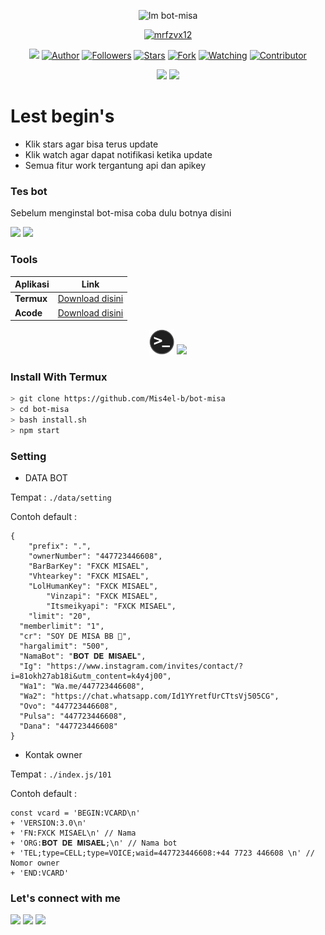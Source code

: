 
<P align="center">
    <img alt="Im bot-misa" src ="https://user-images.githubusercontent.com/72728486/108575146-e06e5280-734b-11eb-9268-b91b09e8b374.gif" width="180"

</P>

<p align="center">
<a href="https://github.com/Mis4el-b"><img title="mrfzvx12" src="https://img.shields.io/badge/github-Mrfzvx12-orange.svg?style=social&logo=github"></a>
</p>
<p align="center">
<img src="https://github.com/Mis4el-b/bot-misa" />
<a href="https://github.com/Mis4el-b/bot-misa"><img title="Author" src="https://img.shields.io/badge/𝐁𝐎𝐓 𝐃𝐄 𝐌𝐈𝐒𝐀𝐄𝐋-orange?style=for-the-badge&logo=github"></a>
<a href="https://github.com/Mis4el-b/followers"><img title="Followers" src="https://img.shields.io/github/followers/mrfzvx12?label=Followers&style=social"></a>
<a href="https://github.com/Mis4el-b/bot-misa"><img title="Stars" src="https://img.shields.io/github/stars/mrfzvx12/termux-whatsapp-bot?&style=social"></a>
<a href="https://github.com/Mis4el-b/bot-misa/network/members"><img title="Fork" src="https://img.shields.io/github/forks/mrfzvx12/termux-whatsapp-bot?style=social"></a>
<a href="https://github.com/Mis4el-b/bot-misa/watchers"><img title="Watching" src="https://img.shields.io/github/watchers/mrfzvx12/termux-whatsapp-bot?label=Watching&style=social"></a>
<a href="https://github.com/Mis4el-b/bot-misa/watchers"><img title="Contributor" src="https://img.shields.io/github/contributors/mrfzvx12/termux-whatsapp-bot?logo=github&style=social"></a>
</p>
<p align="center">
<a href="https://github.com/Mis4el-b/bot-misa"><img src="https://img.shields.io/github/repo-size/mrfzvx12/im-lexa-v2?label=Repo%20size&style=plastic"></a>
<a href="https://github.com/Mis4el-b/bot-misa"><img src="https://img.shields.io/github/search/mrfzvx12/termux-whatsapp-bot/termux-whatsapp-bot?label=Search&style=plastic"></a>
</p>

# Lest begin's
* Klik stars agar bisa terus update
* Klik watch agar dapat notifikasi ketika update
* Semua fitur work tergantung api dan apikey

### Tes bot
Sebelum menginstal bot-misa coba dulu botnya disini
<p>
<a href="https://chat.whatsapp.com/Id1YYretfUrCTtsVj505CG" target="blank"><img src="https://img.shields.io/badge/Grup Whatsapp 1-30302f?style=flat&logo=whatsapp" /></a>
<a href="https://chat.whatsapp.com/Id1YYretfUrCTtsVj505CG" target="blank"><img src="https://img.shields.io/badge/Grup Whatsapp 2-30302f?style=flat&logo=whatsapp" /></a>
</p>

### Tools
| Aplikasi | Link |
|--------|--------|
| **Termux** | [Download disini](https://play.google.com/store/apps/details?id=com.termux) |
| **Acode** | [Download disini](https://play.google.com/store/apps/details?id=com.foxdebug.acodefree) |
<p align="center">
  <div align="center">
 <code><img height="40" src="https://raw.githubusercontent.com/github/explore/80688e429a7d4ef2fca1e82350fe8e3517d3494d/topics/terminal/terminal.png"></code>
 <code><img height="40" src="https://user-images.githubusercontent.com/72728486/108440991-c9196180-7286-11eb-910e-d95691565ec8.png"></code>

  </div>
  </p>


### Install With Termux

```bash
> git clone https://github.com/Mis4el-b/bot-misa
> cd bot-misa
> bash install.sh
> npm start
```

### Setting
* DATA BOT

Tempat : ```./data/setting```

Contoh default :
```
{
	"prefix": ".",
	"ownerNumber": "447723446608",
	"BarBarKey": "FXCK MISAEL",
	"Vhtearkey": "FXCK MISAEL",
	"LolHumanKey": "FXCK MISAEL",
        "Vinzapi": "FXCK MISAEL",
        "Itsmeikyapi": "FXCK MISAEL",
	"limit": "20",
  "memberlimit": "1",
  "cr": "SOY DE MISA BB 🤡",
  "hargalimit": "500",
  "NamaBot": "𝐁𝐎𝐓 𝐃𝐄 𝐌𝐈𝐒𝐀𝐄𝐋",
  "Ig": "https://www.instagram.com/invites/contact/?i=81okh27ab18i&utm_content=k4y4j00",
  "Wa1": "Wa.me/447723446608",
  "Wa2": "https://chat.whatsapp.com/Id1YYretfUrCTtsVj505CG",
  "Ovo": "447723446608",
  "Pulsa": "447723446608",
  "Dana": "447723446608"
}
```

* Kontak owner

Tempat : ```./index.js/101```

Contoh default :

```
const vcard = 'BEGIN:VCARD\n'
+ 'VERSION:3.0\n'
+ 'FN:FXCK MISAEL\n' // Nama
+ 'ORG:𝐁𝐎𝐓 𝐃𝐄 𝐌𝐈𝐒𝐀𝐄𝐋;\n' // Nama bot
+ 'TEL;type=CELL;type=VOICE;waid=447723446608:+44 7723 446608 \n' // Nomor owner
+ 'END:VCARD' 
```

### Let's connect with me
<p>
<a href="http://wa.me/447723446608 target="blank"><img src="https://img.shields.io/badge/Whatsapp-30302f?style=flat&logo=whatsapp" /></a>
<a href="https://www.instagram.com/invites/contact/?i=81okh27ab18i&utm_content=k4y4j00" target="blank"><img src="https://img.shields.io/badge/Instagram-30302f?style=flat&logo=instagram" /></a>
<a href="https://www.facebook.com/profile.php?id=100006661052075" target="blank"><img src="https://img.shields.io/badge/Facebook-30302f?style=flat&logo=facebook" /></a>
</p>

